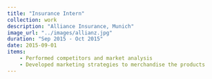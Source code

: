 ```yaml
---
title: "Insurance Intern"
collection: work
description: "Alliance Insurance, Munich"
image_url: "../images/allianz.jpg"
duration: "Sep 2015 - Oct 2015"
date: 2015-09-01
items:
    - Performed competitors and market analysis
    - Developed marketing strategies to merchandise the products
---
```

